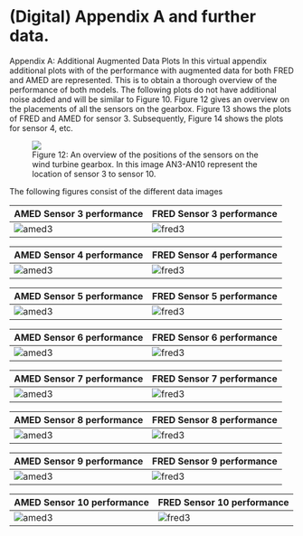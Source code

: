 # (Digital) Appendix A and further data.
Appendix A: Additional Augmented Data Plots
In this virtual appendix additional plots with of the performance with augmented data for both FRED and AMED are
represented. This is to obtain a thorough overview of the performance of both models. The following plots do
not have additional noise added and will be similar to Figure 10. Figure 12 gives an overview on the placements
of all the sensors on the gearbox. Figure 13 shows the plots of FRED and AMED for sensor 3. Subsequently,
Figure 14 shows the plots for sensor 4, etc. 
<figure>
  <img src="Sensor_Positions.png"/>
  <figcaption>Figure 12: An overview of the positions of the sensors on the wind turbine gearbox. In this image AN3-AN10
represent the location of sensor 3 to sensor 10. </figcaption>
</figure>

The following figures consist of the different data images

AMED Sensor 3 performance | FRED Sensor 3 performance
--- | ---
![amed3](AMED_test_sensor_3_ZER0_noise.png) | ![fred3](FRED_30_test_sensor_3_ZER0_noise.png)

AMED Sensor 4 performance | FRED Sensor 4 performance
--- | ---
![amed3](AMED_test_sensor_4_ZER0_noise.png) | ![fred3](FRED_30_test_sensor_4_ZER0_noise.png)

AMED Sensor 5 performance | FRED Sensor 5 performance
--- | ---
![amed3](AMED_test_sensor_5_ZER0_noise.png) | ![fred3](FRED_30_test_sensor_5_ZER0_noise.png)

AMED Sensor 6 performance | FRED Sensor 6 performance
--- | ---
![amed3](AMED_test_sensor_6_ZER0_noise.png) | ![fred3](FRED_30_test_sensor_6_ZER0_noise.png)

AMED Sensor 7 performance | FRED Sensor 7 performance
--- | ---
![amed3](AMED_test_sensor_7_ZER0_noise.png) | ![fred3](FRED_30_test_sensor_7_ZER0_noise.png)

AMED Sensor 8 performance | FRED Sensor 8 performance
--- | ---
![amed3](AMED_test_sensor_8_ZER0_noise.png) | ![fred3](FRED_30_test_sensor_8_ZER0_noise.png)

AMED Sensor 9 performance | FRED Sensor 9 performance
--- | ---
![amed3](AMED_test_sensor_9_ZER0_noise.png) | ![fred3](FRED_30_test_sensor_9_ZER0_noise.png)

AMED Sensor 10 performance | FRED Sensor 10 performance
--- | ---
![amed3](AMED_test_sensor_10_ZER0_noise.png) | ![fred3](FRED_30_test_sensor_10_ZER0_noise.png)
